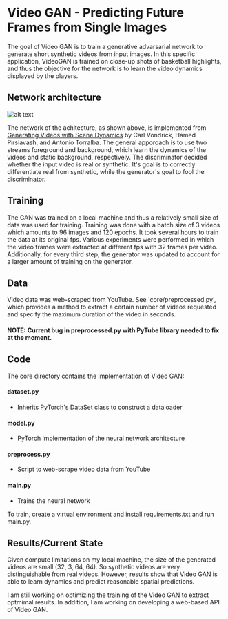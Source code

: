 # Video GAN - Predicting Future Frames from Single Images
The goal of Video GAN is to train a generative advarsarial network to generate short synthetic videos from input images. In this specific application, VideoGAN is trained on close-up shots of basketball highlights, and thus the objective for the network is to learn the video dynamics displayed by the players.

## Network architecture

![alt text](http://www.cs.columbia.edu/~vondrick/tinyvideo/network.png)

The network of the achitecture, as shown above, is implemented from [Generating Videos with Scene Dynamics](http://www.cs.columbia.edu/~vondrick/tinyvideo/) by Carl Vondrick, Hamed Pirsiavash, and Antonio Torralba. The general apporoach is to use two streams foreground and background, which learn the dynamics of the videos and static background, respectively. The discriminator decided whether the input video is real or synthetic. It's goal is to correctly differentiate real from synthetic, while the generator's goal to fool the discriminator.

## Training
The GAN was trained on a local machine and thus a relatively small size of data was used for training. Training was done with a batch size of 3 videos which amounts to 96 images and 120 epochs. It took several hours to train the data at its original fps. Various experiments were performed in which the video frames were extracted at different fps with 32 frames per video. Additionally, for every third step, the generator was updated to account for a larger amount of training on the generator.

## Data
Video data was web-scraped from YouTube. See 'core/preprocessed.py', which provides a method to extract a certain number of videos requested and specify the maximum duration of the video in seconds. 
#### NOTE: Current bug in preprocessed.py with PyTube library needed to fix at the moment.

## Code
The core directory contains the implementation of Video GAN:

#### dataset.py
- Inherits PyTorch's DataSet class to construct a dataloader

#### model.py
- PyTorch implementation of the neural network architecture

#### preprocess.py
- Script to web-scrape video data from YouTube

#### main.py
- Trains the neural network 

To train, create a virtual environment and install requirements.txt and run main.py.

## Results/Current State
Given compute limitations on my local machine, the size of the generated videos are small (32, 3, 64, 64). So synthetic videos are very distinguishable from real videos. However, results show that Video GAN is able to learn dynamics and predict reasonable spatial predictions. 

I am still working on optimizing the training of the Video GAN to extract optmimal results. In addition, I am working on developing a web-based API of Video GAN.
